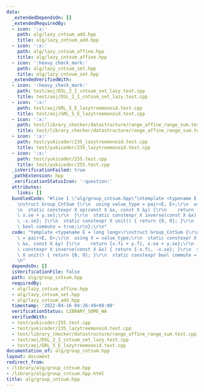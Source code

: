 ```yaml
---
data:
  _extendedDependsOn: []
  _extendedRequiredBy:
  - icon: ':x:'
    path: alg/lazy_cntsum_add.hpp
    title: alg/lazy_cntsum_add.hpp
  - icon: ':x:'
    path: alg/lazy_cntsum_affine.hpp
    title: alg/lazy_cntsum_affine.hpp
  - icon: ':heavy_check_mark:'
    path: alg/lazy_cntsum_set.hpp
    title: alg/lazy_cntsum_set.hpp
  _extendedVerifiedWith:
  - icon: ':heavy_check_mark:'
    path: test/aoj/DSL_2_I_cntsum_set_lazy.test.cpp
    title: test/aoj/DSL_2_I_cntsum_set_lazy.test.cpp
  - icon: ':x:'
    path: test/aoj/GRL_5_E_lazytreemonoid.test.cpp
    title: test/aoj/GRL_5_E_lazytreemonoid.test.cpp
  - icon: ':x:'
    path: test/library_checker/datastructure/range_affine_range_sum.test.cpp
    title: test/library_checker/datastructure/range_affine_range_sum.test.cpp
  - icon: ':x:'
    path: test/yukicoder/235_lazytreemonoid.test.cpp
    title: test/yukicoder/235_lazytreemonoid.test.cpp
  - icon: ':x:'
    path: test/yukicoder/255.test.cpp
    title: test/yukicoder/255.test.cpp
  _isVerificationFailed: true
  _pathExtension: hpp
  _verificationStatusIcon: ':question:'
  attributes:
    links: []
  bundledCode: "#line 1 \"alg/group_cntsum.hpp\"\ntemplate <typename E = long long>\r\
    \nstruct Group_CntSum {\r\n  using value_type = pair<E, E>;\r\n  using X = value_type;\r\
    \n  static constexpr X op(const X &x, const X &y) {\r\n    return {x.fi + y.fi,\
    \ x.se + y.se};\r\n  }\r\n  static constexpr X inverse(const X &x) { return {-x.fi,\
    \ -x.se}; }\r\n  static constexpr X unit() { return {0, 0}; }\r\n  static constexpr\
    \ bool commute = true;\r\n};\r\n"
  code: "template <typename E = long long>\r\nstruct Group_CntSum {\r\n  using value_type\
    \ = pair<E, E>;\r\n  using X = value_type;\r\n  static constexpr X op(const X\
    \ &x, const X &y) {\r\n    return {x.fi + y.fi, x.se + y.se};\r\n  }\r\n  static\
    \ constexpr X inverse(const X &x) { return {-x.fi, -x.se}; }\r\n  static constexpr\
    \ X unit() { return {0, 0}; }\r\n  static constexpr bool commute = true;\r\n};\r\
    \n"
  dependsOn: []
  isVerificationFile: false
  path: alg/group_cntsum.hpp
  requiredBy:
  - alg/lazy_cntsum_affine.hpp
  - alg/lazy_cntsum_set.hpp
  - alg/lazy_cntsum_add.hpp
  timestamp: '2022-04-16 04:26:49+09:00'
  verificationStatus: LIBRARY_SOME_WA
  verifiedWith:
  - test/yukicoder/255.test.cpp
  - test/yukicoder/235_lazytreemonoid.test.cpp
  - test/library_checker/datastructure/range_affine_range_sum.test.cpp
  - test/aoj/DSL_2_I_cntsum_set_lazy.test.cpp
  - test/aoj/GRL_5_E_lazytreemonoid.test.cpp
documentation_of: alg/group_cntsum.hpp
layout: document
redirect_from:
- /library/alg/group_cntsum.hpp
- /library/alg/group_cntsum.hpp.html
title: alg/group_cntsum.hpp
---
```

